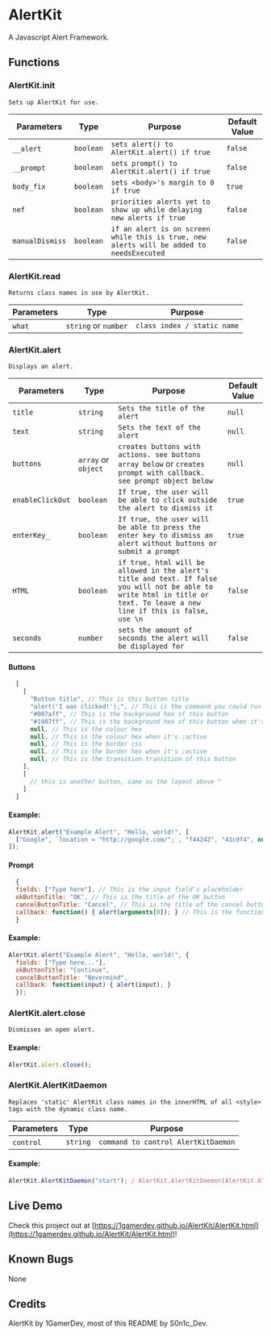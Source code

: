 # AlertKit
A Javascript Alert Framework.

## Functions

### AlertKit.init

`Sets up AlertKit for use.`

Parameters | Type | Purpose | Default Value
---------- | ---- | ------------ | --------------
`__alert`  | `boolean` | `sets alert() to AlertKit.alert() if true` | `false`
`__prompt`  | `boolean` | `sets prompt() to AlertKit.alert() if true` | `false`
`body_fix` | `boolean` | `sets <body>'s margin to 0 if true` | `true`
`nef` | `boolean` | `priorities alerts yet to show up while delaying new alerts if true` | `false`
`manualDismiss` | `boolean` | `if an alert is on screen while this is true, new alerts will be added to needsExecuted` | `false`

### AlertKit.read

`Returns class names in use by AlertKit.`

Parameters | Type | Purpose
---------- | ---- | -------
`what`  | `string` or `number` | `class index / static name`

### AlertKit.alert

`Displays an alert.`

Parameters | Type | Purpose | Default Value
--------- | ---- | ------------ | -------------
`title` | `string` | `Sets the title of the alert` | `null`
`text`  | `string` | `Sets the text of the alert` | `null`
`buttons` | `array` or `object` | `creates buttons with actions. see buttons array below` or `creates prompt with callback. see prompt object below` | `null`
`enableClickOut` | `boolean` | `If true, the user will be able to click outside the alert to dismiss it` | `true`
`enterKey_` | `boolean` | `If true, the user will be able to press the enter key to dismiss an alert without buttons or submit a prompt` | `true`
`HTML` | `boolean` | `if true, html will be allowed in the alert's title and text. If false you will not be able to write html in title or text. To leave a new line if this is false, use \n` | `false`
`seconds` | `number` | `sets the amount of seconds the alert will be displayed for` | `false`

#### Buttons
```js
  [
    [
      "Button title", // This is this button title
      "alert('I was clicked!');", // This is the command you could run right when this button is clicked
      "#007aff", // This is the background hex of this button
      "#1987ff", // This is the background hex of this button when it's :active (held on to)
      null, // This is the colour hex
      null, // This is the colour hex when it's :active
      null, // This is the border css
      null, // This is the border hex when it's :active
      null, // This is the transition transition of this button
    ],
    [
      // this is another button, same as the layout above ^
    ]
  ]
```

#### Example:
```js
AlertKit.alert("Example Alert", "Hello, world!", [
  ["Google", `location = "http://google.com/";`, "f44242", "41cdf4", null, null, null, null, "250ms"]
]);
```

#### Prompt
```js
  {
  fields: ["Type here"], // This is the input field's placeholder
  okButtonTitle: "OK", // This is the title of the OK button
  cancelButtonTitle: "Cancel", // This is the title of the cancel button
  callback: function() { alert(arguments[0]); } // This is the function which handles the input
  }
```

#### Example:
```js
AlertKit.alert("Example Alert", "Hello, world!", {
  fields: ["Type here..."],
  okButtonTitle: "Continue",
  cancelButtonTitle: "Nevermind",
  callback: function(input) { alert(input); }
  });
```

### AlertKit.alert.close

`Dismisses an open alert.`

#### Example: 
```js
AlertKit.alert.close();
```

### AlertKit.AlertKitDaemon

`Replaces 'static' AlertKit class names in the innerHTML of all <style> tags with the dynamic class name.`

Parameters | Type | Purpose
---------- | ---- | -------
`control`  | `string` | `command to control AlertKitDaemon`

#### Example: 
```js
AlertKit.AlertKitDaemon("start"); / AlertKit.AlertKitDaemon(AlertKit.AlertKitDaemon.DAEMON_START);
```

## Live Demo
Check this project out at [https://1gamerdev.github.io/AlertKit/AlertKit.html](https://1gamerdev.github.io/AlertKit/AlertKit.html)!

## Known Bugs
None

## Credits
AlertKit by 1GamerDev, most of this README by S0n1c_Dev.
